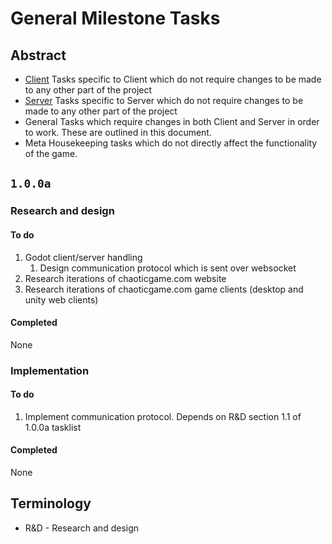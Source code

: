 # General Milestone Tasks

## Abstract
* [Client](tasks_client.md)
 Tasks specific to Client which do not require changes to be made to any other part of the project
* [Server](tasks_server.md)
 Tasks specific to Server which do not require changes to be made to any other part of the project
* General
 Tasks which require changes in both Client and Server in order to work. These are outlined in this document.
* Meta
 Housekeeping tasks which do not directly affect the functionality of the game.

## `1.0.0a`

### Research and design

#### To do
1. Godot client/server handling
    1. Design communication protocol which is sent over websocket
2. Research iterations of chaoticgame.com website
3. Research iterations of chaoticgame.com game clients (desktop and unity web clients)

#### Completed
None

### Implementation

#### To do
1. Implement communication protocol. Depends on R&D section 1.1 of 1.0.0a tasklist

#### Completed
None

## Terminology
* R&D - Research and design

